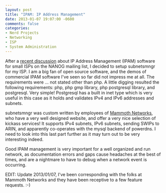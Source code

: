 ```yaml
---
layout: post
title: "IPAM: IP Address Management"
date: 2013-01-07 19:07:00 -0600
comments: false
categories:
- Nerd Projects
- Networking
- ISP
- System Administration
---
```

After a <a href="http://mailman.nanog.org/pipermail/nanog/2012-December/thread.html#54210" target="_blank">recent discussion</a> about IP Address Management (IPAM) software for small ISPs on the NANOG mailing list, I decided to setup subnetsmngr for my ISP. I am a big fan of open source software, and the demos of commercial IPAM software I've seen so far did not impress me at all. The requirements were ... not stated other than php. A little digging resulted the following requirements: php, php gmp library, php postgresql library, and postgresql. Very simple! Postgresql has a built in inet type which is very useful in this case as it holds and validates IPv4 and IPv6 addresses and subnets.

<!--more-->

subnetsmngr was custom written by employees of <a href="http://www.mammothnetworks.com/" target="_blank">Mammoth Networks</a>, who have a very well designed website, and offer a very nice selection of kickass services! It supports IPv4 subnets, IPv6 subnets, sending SWIPs to ARIN, and apparently co-operates with the mysql backend of powerdns. I need to look into this last part further as it may turn out to be very interesting indeed.

Good IPAM management is very important for a well organized and run network, as documentation errors and gaps cause headaches at the best of times, and are a nightmare to have to debug when a network event is occurring.

EDIT: Update 2013/01/07, I've been corresponding with the folks at Mammoth Networks and they have been receptive to a few feature requests. :-)
